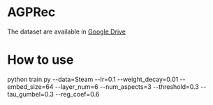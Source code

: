 # AGPRec
The dataset are available in [Google Drive](https://drive.google.com/drive/folders/11MyW_NGHKgNjg2iCBSpqYPveCBCcVxQO?usp=sharing)


# How to use
python train.py --data=Steam --lr=0.1 --weight_decay=0.01 --embed_size=64 --layer_num=6 --num_aspects=3 --threshold=0.3 --tau_gumbel=0.3 --reg_coef=0.6
